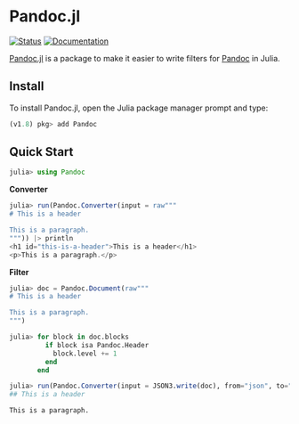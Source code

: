 # Pandoc.jl

[![Status](https://img.shields.io/github/actions/workflow/status/kdheepak/Pandoc.jl/test.yml?branch=main)](https://github.com/kdheepak/Pandoc.jl/actions)
[![Documentation](https://img.shields.io/badge/docs-ready-blue.svg)](https://kdheepak.com/Pandoc.jl/)

[Pandoc.jl](https://github.com/kdheepak/Pandoc.jl) is a package to make it easier to write filters for [Pandoc](https://github.com/jgm/pandoc) in Julia.

## Install

To install Pandoc.jl, open the Julia package manager prompt and type:

```julia
(v1.8) pkg> add Pandoc
```

## Quick Start

```julia
julia> using Pandoc
```

**Converter**

```julia
julia> run(Pandoc.Converter(input = raw"""
# This is a header

This is a paragraph.
""")) |> println
<h1 id="this-is-a-header">This is a header</h1>
<p>This is a paragraph.</p>
```

**Filter**

```julia
julia> doc = Pandoc.Document(raw"""
# This is a header

This is a paragraph.
""")

julia> for block in doc.blocks
         if block isa Pandoc.Header
           block.level += 1
         end
       end

julia> run(Pandoc.Converter(input = JSON3.write(doc), from="json", to="markdown"))|> println
## This is a header

This is a paragraph.
```
